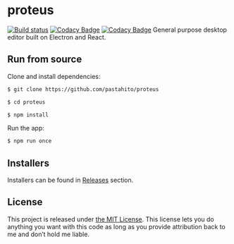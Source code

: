 # proteus
[![Build status](https://ci.appveyor.com/api/projects/status/q7h4amvatnu7um9o?svg=true)](https://ci.appveyor.com/project/pastahito/proteus/branch/dev)
[![Codacy Badge](https://api.codacy.com/project/badge/Coverage/dfd6ea76489149da9162bfa9c4ce49b6)](https://www.codacy.com/app/pastahito/proteus?utm_source=github.com&utm_medium=referral&utm_content=pastahito/proteus&utm_campaign=Badge_Coverage)
[![Codacy Badge](https://api.codacy.com/project/badge/Grade/dfd6ea76489149da9162bfa9c4ce49b6)](https://www.codacy.com/app/pastahito/proteus?utm_source=github.com&amp;utm_medium=referral&amp;utm_content=pastahito/proteus&amp;utm_campaign=Badge_Grade)
General purpose desktop editor built on Electron and React.

## Run from source

Clone and install dependencies:
``` bash
$ git clone https://github.com/pastahito/proteus

$ cd proteus

$ npm install
```
Run the app:
``` bash
$ npm run once
```

## Installers

Installers can be found in [Releases](https://github.com/pastahito/proteus/releases) section.

## License

This project is released under [the MIT License](LICENSE).
This license lets you do anything you want with this code as long as you provide attribution back to me and don’t hold me liable.
